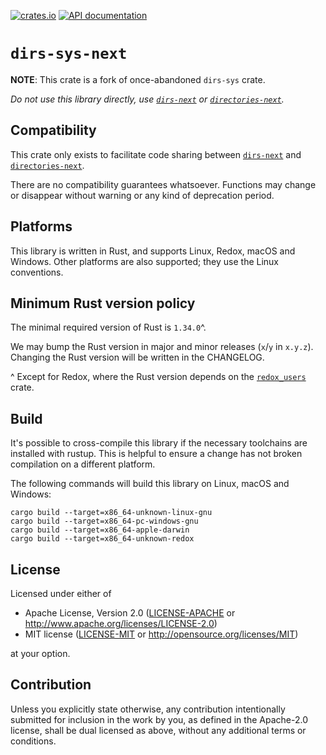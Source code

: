[![crates.io](https://img.shields.io/crates/v/dirs-sys-next.svg)](https://crates.io/crates/dirs-sys-next)
[![API documentation](https://docs.rs/dirs-sys-next/badge.svg)](https://docs.rs/dirs-sys-next/)

# `dirs-sys-next`

**NOTE**: This crate is a fork of once-abandoned `dirs-sys` crate.

_Do not use this library directly, use [`dirs-next`] or [`directories-next`]._

## Compatibility

This crate only exists to facilitate code sharing between [`dirs-next`]
and [`directories-next`].

There are no compatibility guarantees whatsoever.
Functions may change or disappear without warning or any kind of deprecation period.

## Platforms

This library is written in Rust, and supports Linux, Redox, macOS and Windows.
Other platforms are also supported; they use the Linux conventions.

## Minimum Rust version policy

The minimal required version of Rust is `1.34.0`^.

We may bump the Rust version in major and minor releases (`x`/`y` in `x.y.z`).
Changing the Rust version will be written in the CHANGELOG.

^ Except for Redox, where the Rust version depends on the
[`redox_users`](https://crates.io/crates/redox_users) crate.

## Build

It's possible to cross-compile this library if the necessary toolchains are installed with rustup.
This is helpful to ensure a change has not broken compilation on a different platform.

The following commands will build this library on Linux, macOS and Windows:

```console
cargo build --target=x86_64-unknown-linux-gnu
cargo build --target=x86_64-pc-windows-gnu
cargo build --target=x86_64-apple-darwin
cargo build --target=x86_64-unknown-redox
```

## License

Licensed under either of

 * Apache License, Version 2.0
   ([LICENSE-APACHE](LICENSE-APACHE) or http://www.apache.org/licenses/LICENSE-2.0)
 * MIT license
   ([LICENSE-MIT](LICENSE-MIT) or http://opensource.org/licenses/MIT)

at your option.

## Contribution

Unless you explicitly state otherwise, any contribution intentionally submitted
for inclusion in the work by you, as defined in the Apache-2.0 license, shall be
dual licensed as above, without any additional terms or conditions.

[`dirs-next`]: https://github.com/xdg-rs/dirs
[`directories-next`]: https://github.com/xdg-rs/dirs/tree/master/directories
